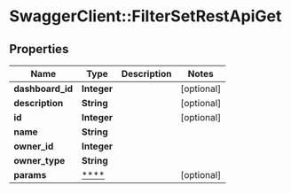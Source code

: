 # SwaggerClient::FilterSetRestApiGet

## Properties
Name | Type | Description | Notes
------------ | ------------- | ------------- | -------------
**dashboard_id** | **Integer** |  | [optional] 
**description** | **String** |  | [optional] 
**id** | **Integer** |  | [optional] 
**name** | **String** |  | 
**owner_id** | **Integer** |  | 
**owner_type** | **String** |  | 
**params** | [****](.md) |  | [optional] 

